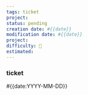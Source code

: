 ```yaml
---
tags: ticket
project: 
status: pending
creation date: #{{date}} 
modification date: #{{date}}
project:
difficulty: 🔴
estimated:
---
```

### ticket
#{{date:YYYY-MM-DD}}



